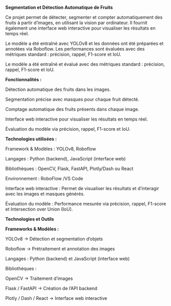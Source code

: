 **Segmentation et Détection Automatique de Fruits**
 
Ce projet permet de détecter, segmenter et compter automatiquement des fruits à partir d’images, en utilisant la vision par ordinateur. Il fournit également une interface web interactive pour visualiser les résultats en temps réel.

Le modèle a été entraîné avec YOLOv8 et les données ont été préparées et annotées via Roboflow. Les performances sont évaluées avec des métriques standard : précision, rappel, F1-score et IoU.

Le modèle a été entraîné et évalué avec des métriques standard : précision, rappel, F1-score et IoU.


**Fonctionnalités :**

Détection automatique des fruits dans les images.

Segmentation précise avec masques pour chaque fruit détecté.

Comptage automatique des fruits présents dans chaque image.

Interface web interactive pour visualiser les résultats en temps réel.

Évaluation du modèle via précision, rappel, F1-score et IoU.

**Technologies utilisées :**

Framework & Modèles : YOLOv8, Roboflow

Langages : Python (backend), JavaScript (interface web)

Bibliothèques : OpenCV, Flask, FastAPI, Plotly/Dash ou React

Environnement : RoboFlow /VS Code

Interface web interactive : Permet de visualiser les résultats et d’interagir avec les images et masques générés.

Évaluation du modèle : Performance mesurée via précision, rappel, F1-score et Intersection over Union (IoU).

**Technologies et Outils**

**Frameworks & Modèles :**

YOLOv8 → Détection et segmentation d’objets

Roboflow → Prétraitement et annotation des images

Langages : Python (backend) et JavaScript (interface web)

Bibliothèques :

OpenCV → Traitement d’images

Flask / FastAPI → Création de l’API backend

Plotly / Dash / React → Interface web interactive

 
